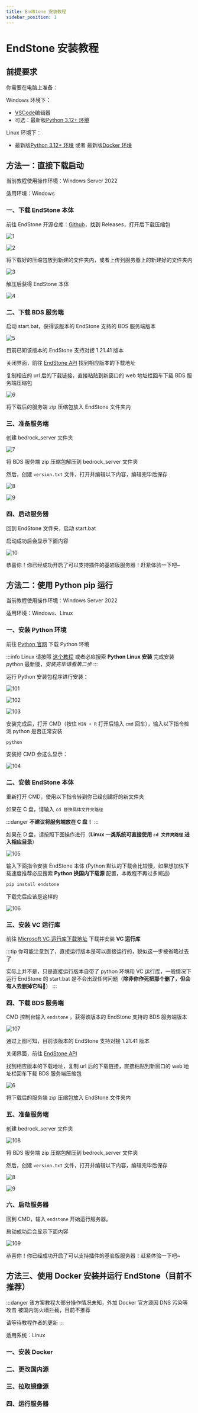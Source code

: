 ```yaml
---
title: EndStone 安装教程
sidebar_position: 1
---
```


# EndStone 安装教程

## 前提要求

你需要在电脑上准备：

Windows 环境下：

- [VSCode](https://code.visualstudio.com/)编辑器
- 可选：最新版[Python 3.12+ 环境](https://python.org)

Linux 环境下：

- 最新版[Python 3.12+ 环境](https://python.org) 或者 最新版[Docker 环境](https://hub.docker.com/r/endstone/endstone/)

## 方法一：直接下载启动

当前教程使用操作环境：Windows Server 2022

适用环境：Windows

### 一、下载 EndStone 本体

前往 EndStone 开源仓库：[Github](https://github.com/EndstoneMC/endstone)，找到 Releases，打开后下载压缩包

![1](./imgs/1.png)

![2](./imgs/2.png)

将下载好的压缩包放到新建的文件夹内，或者上传到服务器上的新建好的文件夹内

![3](./imgs/3.png)

解压后获得 EndStone 本体

![4](./imgs/4.png)

### 二、下载 BDS 服务端

启动 start.bat，获得该版本的 EndStone 支持的 BDS 服务端版本

![5](./imgs/5.png)

目前已知该版本的 EndStone 支持对接 1.21.41 版本

关闭界面，前往 [EndStone API](https://raw.githubusercontent.com/EndstoneMC/bedrock-server-data/main/bedrock_server_data.json) 找到相应版本的下载地址

复制相应的 url 后的下载链接，直接粘贴到新窗口的 web 地址栏回车下载 BDS 服务端压缩包

![6](./imgs/6.png)

将下载后的服务端 zip 压缩包放入 EndStone 文件夹内

### 三、准备服务端

创建 bedrock_server 文件夹

![7](./imgs/7.png)

将 BDS 服务端 zip 压缩包解压到 bedrock_server 文件夹

然后，创建 `version.txt` 文件，打开并编辑以下内容，编辑完毕后保存

![8](./imgs/8.png)

![9](./imgs/9.png)

### 四、启动服务器

回到 EndStone 文件夹，启动 start.bat

启动成功后会显示下面内容

![10](./imgs/10.png)

恭喜你！你已经成功开启了可以支持插件的基岩版服务器！赶紧体验一下吧~

## 方法二：使用 Python pip 运行

当前教程使用操作环境：Windows Server 2022

适用环境：Windows、Linux

### 一、安装 Python 环境

前往 [Python 官网](https://python.org) 下载 Python 环境

:::info
Linux 请按照 [这个教程](https://blog.csdn.net/hd243608836/article/details/121417965) 或者必应搜索 **Python Linux 安装** 完成安装 python 最新版，*安装完毕请看第二步*
:::

运行 Python 安装包程序进行安装：

![101](./imgs/1-1.png)

![102](./imgs/1-2.png)

![103](./imgs/1-3.png)

安装完成后，打开 CMD（按住 `WIN + R` 打开后输入 `cmd` 回车），输入以下指令检测 python 是否正常安装

```cmd
python
```

安装好 CMD 会这么显示：

![104](./imgs/1-4.png)

### 二、安装 EndStone 本体

重新打开 CMD，使用以下指令转到你已经创建好的新文件夹

如果在 C 盘，请输入 `cd 替换具体文件夹路径`

:::danger
**不建议将服务端放在 C 盘！**
:::

如果在 D 盘，请按照下图操作进行（**Linux 一类系统可直接使用 `cd 文件夹路径` 进入相应目录**）

![105](./imgs/1-5.png)

输入下面指令安装 EndStone 本体 (Python 默认的下载会比较慢，如果想加快下载速度推荐必应搜索 **Python 换国内下载源** 配置，本教程不再过多阐述)

```cmd
pip install endstone
```

下载完后应该是这样的

![106](./imgs/1-6.png)

### 三、安装 VC 运行库

前往 [Microsoft VC 运行库下载地址](https://www.microsoft.com/zh-CN/download/details.aspx?id=48145) 下载并安装 **VC 运行库**

:::tip
你可能注意到了，直接运行版本是可以直接运行的，貌似这一步被省略过去了

实际上并不是，只是直接运行版本自带了 python 环境和 VC 运行库，一般情况下运行 EndStone 的 start.bat 是不会出现任何问题（**除非你作死把那个删了，但会有人去删掉它吗🤔**）
:::

### 四、下载 BDS 服务端

CMD 控制台输入 `endstone` ，获得该版本的 EndStone 支持的 BDS 服务端版本

![107](./imgs/1-7.png)

通过上图可知，目前该版本的 EndStone 支持对接 1.21.41 版本

关闭界面，前往 [EndStone API](https://raw.githubusercontent.com/EndstoneMC/bedrock-server-data/main/bedrock_server_data.json)

找到相应版本的下载地址，复制 url 后的下载链接，直接粘贴到新窗口的 web 地址栏回车下载 BDS 服务端压缩包

![6](./imgs/6.png)

将下载后的服务端 zip 压缩包放入 EndStone 文件夹内

### 五、准备服务端

创建 bedrock_server 文件夹

![108](./imgs/1-8.png)

将 BDS 服务端 zip 压缩包解压到 bedrock_server 文件夹

然后，创建 `version.txt` 文件，打开并编辑以下内容，编辑完毕后保存

![8](./imgs/8.png)

![9](./imgs/9.png)

### 六、启动服务器

回到 CMD，输入 `endstone` 开始运行服务器。

启动成功后会显示下面内容

![109](./imgs/1-9.png)

恭喜你！你已经成功开启了可以支持插件的基岩版服务器！赶紧体验一下吧~

## 方法三、使用 Docker 安装并运行 EndStone（目前不推荐）

:::danger
该方案教程大部分操作情况未知，外加 Docker 官方源因 DNS 污染等攻击 被国内防火墙拦截，目前不推荐

请等待教程作者的更新
:::

适用系统：Linux

### 一、安装 Docker

### 二、更改国内源

### 三、拉取镜像源

### 四、运行服务器
